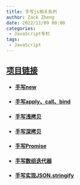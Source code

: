 ```yaml
---
title: 手写js相关系列
author: Zack Zheng
date: 2022/11/09 00:00
categories:
 - JavaScript专栏
tags:
 - JavaScript
---
```


## [项目链接](https://github.com/zack-xy/write-js/blob/e9c1b929ddf402fa6e9009485dbcbf2fa68999cc/README.md)



+ #### [手写new](https://github.com/zack-xy/write-js/blob/7165625f65b717a839eb39a41155093d7c7eccb7/New/myNew.js)

+ #### [手写apply、call、bind](https://github.com/zack-xy/write-js/blob/main/apply&call&bind/apply_call_bind.js)

+ #### [手写浅拷贝](https://github.com/zack-xy/write-js/blob/3b4d2b83b15f94215077073fb8e7c3caa055d97e/DeepClone/shallowClone.js)

+ #### [手写深拷贝](https://github.com/zack-xy/write-js/blob/e9c1b929ddf402fa6e9009485dbcbf2fa68999cc/DeepClone/other2-version.js)

+ #### [手写Promise](https://github.com/zack-xy/write-js/blob/bc6adbf8299c5872611343511c357e5937b59850/Promise/promise.js)

+ #### [手写数组迭代器](https://github.com/zack-xy/write-js/blob/cb1a21cbd549e7e3d667ab52aed3b01247432d4c/Array/interator.js)

+ #### [手写实现JSON.stringify](https://github.com/zack-xy/write-js/blob/main/JSONStringify/jsonStringify.js)
